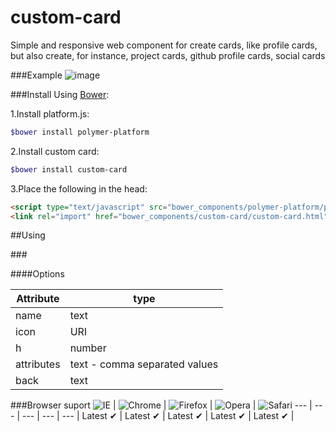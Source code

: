 custom-card
===========
Simple and responsive web component for create cards, like profile cards,  but also create, for instance, project cards, github profile cards, social cards

###Example
![image](http://snag.gy/ZVfoK.jpg)

###Install
 Using [Bower](http://bower.io):
 
 1.Install platform.js:
  
 ```sh
 $bower install polymer-platform
 ```
 
2.Install custom card:
 
```sh
$bower install custom-card
```

3.Place the following in the head:

```html
<script type="text/javascript" src="bower_components/polymer-platform/platform.js"></script>
<link rel="import" href="bower_components/custom-card/custom-card.html"/>
```
##Using

###<custom-card></custom-card>

####Options

Attribute  |type     						|	 
---		   |---      						|
name	   |text    			    		|	
icon       |URI      						|
h          |number					        |
attributes |text - comma separated values	|
back	   |text							|


###Browser suport
![IE](https://cloud.githubusercontent.com/assets/398893/3528325/20373e76-078e-11e4-8e3a-1cb86cf506f0.png) | ![Chrome](https://cloud.githubusercontent.com/assets/398893/3528328/23bc7bc4-078e-11e4-8752-ba2809bf5cce.png) | ![Firefox](https://cloud.githubusercontent.com/assets/398893/3528329/26283ab0-078e-11e4-84d4-db2cf1009953.png) | ![Opera](https://cloud.githubusercontent.com/assets/398893/3528330/27ec9fa8-078e-11e4-95cb-709fd11dac16.png) | ![Safari](https://cloud.githubusercontent.com/assets/398893/3528331/29df8618-078e-11e4-8e3e-ed8ac738693f.png)
--- | --- | --- | --- | --- |
Latest ✔ | Latest ✔ | Latest ✔ | Latest ✔ | Latest ✔ |